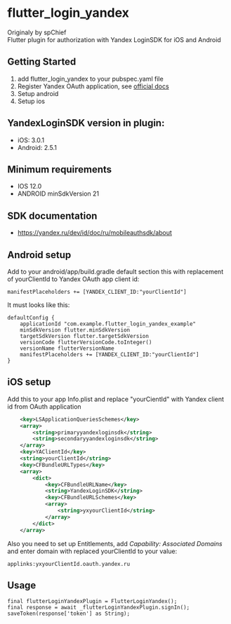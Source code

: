 # flutter_login_yandex
Originaly by spChief </br>
Flutter plugin for authorization with Yandex LoginSDK for iOS and Android

## Getting Started
1. add flutter_login_yandex to your pubspec.yaml file
2. Register Yandex OAuth application, see [official docs](https://dev-id.docs-viewer.yandex.ru/ru/mobileauthsdk/ios/2.1.0/sdk-ios)
3. Setup android
4. Setup ios 

## YandexLoginSDK version in plugin:
- iOS: 3.0.1
- Android: 2.5.1

## Minimum requirements
- IOS 12.0
- ANDROID minSdkVersion 21

## SDK documentation
- https://yandex.ru/dev/id/doc/ru/mobileauthsdk/about

## Android setup
Add to your android/app/build.gradle default section this with replacement of yourClientId to Yandex OAuth app client id:
```
manifestPlaceholders += [YANDEX_CLIENT_ID:"yourClientId"]
```

It must looks like this:
```
defaultConfig {
    applicationId "com.example.flutter_login_yandex_example"
    minSdkVersion flutter.minSdkVersion
    targetSdkVersion flutter.targetSdkVersion
    versionCode flutterVersionCode.toInteger()
    versionName flutterVersionName
    manifestPlaceholders += [YANDEX_CLIENT_ID:"yourClientId"]
}
```

## iOS setup
Add this to your app Info.plist and replace "yourCientId" with Yandex client id from OAuth application
```xml
	<key>LSApplicationQueriesSchemes</key>
	<array>
		<string>primaryyandexloginsdk</string>
		<string>secondaryyandexloginsdk</string>
	</array>
	<key>YAClientId</key>
	<string>yourClientId</string>
	<key>CFBundleURLTypes</key>
	<array>
		<dict>
			<key>CFBundleURLName</key>
			<string>YandexLoginSDK</string>
			<key>CFBundleURLSchemes</key>
			<array>
				<string>yxyourClientId</string>
			</array>
		</dict>
	</array>
```

Also you need to set up Entitlements, add *Capability: Associated Domains* and enter domain with replaced yourClientId to your value:
```
applinks:yxyourClientId.oauth.yandex.ru
```

## Usage

```
final flutterLoginYandexPlugin = FlutterLoginYandex();
final response = await _flutterLoginYandexPlugin.signIn();
saveToken(response['token'] as String);
```
